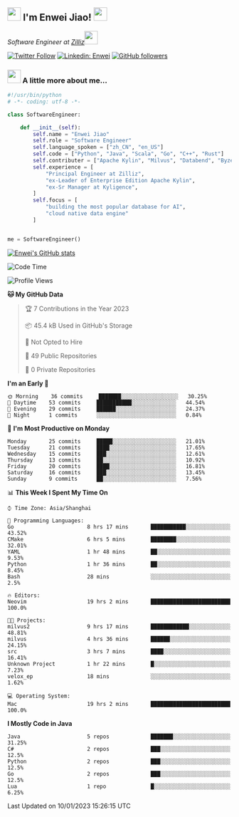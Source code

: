 <h2><img src="https://emojis.slackmojis.com/emojis/images/1531849430/4246/blob-sunglasses.gif?1531849430" width="30"/> I'm  Enwei Jiao! <img src="https://media.giphy.com/media/juBt25nT1KGys/giphy.gif" width=30> </h2>
<!-- <img align='right' src="https://media.giphy.com/media/M9gbBd9nbDrOTu1Mqx/giphy.gif" width="230"> -->
<p><em>Software Engineer at <a href="https://zilliz.com/">Zilliz</a><img src="https://media.giphy.com/media/WUlplcMpOCEmTGBtBW/giphy.gif" width="30"></em></p>

[![Twitter Follow](https://img.shields.io/twitter/follow/misteranmol?label=Follow)](https://twitter.com/intent/follow?screen_name=EnweiJiao)
[![Linkedin: Enwei](https://img.shields.io/badge/-enwei-blue?style=&logo=Linkedin&logoColor=white&link=https://www.linkedin.com/in/enwei-jiao-41192a97)](https://www.linkedin.com/in/enwei-jiao-41192a97/)
[![GitHub followers](https://img.shields.io/github/followers/jiaoew1991?label=Follow&style=social)](https://github.com/jiaoew1991)


### <img src="https://media.giphy.com/media/VgCDAzcKvsR6OM0uWg/giphy.gif" width="30"> A little more about me...  

```python
#!/usr/bin/python
# -*- coding: utf-8 -*-

class SoftwareEngineer:

    def __init__(self):
        self.name = "Enwei Jiao"
        self.role = "Software Engineer"
        self.language_spoken = ["zh_CN", "en_US"]
        self.code = ["Python", "Java", "Scala", "Go", "C++", "Rust"]
        self.contributer = ["Apache Kylin", "Milvus", "Databend", "Byzer-Lang"]
        self.experience = [
            "Principal Engineer at Zilliz",
            "ex-Leader of Enterprise Edition Apache Kylin",
            "ex-Sr Manager at Kyligence",
        ]
        self.focus = [
            "building the most popular database for AI",
            "cloud native data engine"
        ]


me = SoftwareEngineer()
```

[![Enwei's GitHub stats](https://github-readme-stats.vercel.app/api?username=jiaoew1991&count_private=true&show_icons=true)](https://github.com/jiaoew1991/jiaoew1991)

<!-- [![Top Langs](https://github-readme-stats.vercel.app/api/top-langs/?username=jiaoew1991&layout=compact)](https://github.com/jiaoew1991/jiaoew1991) -->

<!--START_SECTION:waka-->
![Code Time](http://img.shields.io/badge/Code%20Time-422%20hrs%201%20min-blue)

![Profile Views](http://img.shields.io/badge/Profile%20Views-1-blue)

**🐱 My GitHub Data** 

> 🏆 7 Contributions in the Year 2023
 > 
> 📦 45.4 kB Used in GitHub's Storage 
 > 
> 🚫 Not Opted to Hire
 > 
> 📜 49 Public Repositories 
 > 
> 🔑 0 Private Repositories  
 > 
**I'm an Early 🐤** 

```text
🌞 Morning    36 commits     ███████░░░░░░░░░░░░░░░░░░   30.25% 
🌆 Daytime    53 commits     ███████████░░░░░░░░░░░░░░   44.54% 
🌃 Evening    29 commits     ██████░░░░░░░░░░░░░░░░░░░   24.37% 
🌙 Night      1 commits      ░░░░░░░░░░░░░░░░░░░░░░░░░   0.84%

```
📅 **I'm Most Productive on Monday** 

```text
Monday       25 commits     █████░░░░░░░░░░░░░░░░░░░░   21.01% 
Tuesday      21 commits     ████░░░░░░░░░░░░░░░░░░░░░   17.65% 
Wednesday    15 commits     ███░░░░░░░░░░░░░░░░░░░░░░   12.61% 
Thursday     13 commits     ██░░░░░░░░░░░░░░░░░░░░░░░   10.92% 
Friday       20 commits     ████░░░░░░░░░░░░░░░░░░░░░   16.81% 
Saturday     16 commits     ███░░░░░░░░░░░░░░░░░░░░░░   13.45% 
Sunday       9 commits      ██░░░░░░░░░░░░░░░░░░░░░░░   7.56%

```


📊 **This Week I Spent My Time On** 

```text
⌚︎ Time Zone: Asia/Shanghai

💬 Programming Languages: 
Go                       8 hrs 17 mins       ███████████░░░░░░░░░░░░░░   43.52% 
CMake                    6 hrs 5 mins        ████████░░░░░░░░░░░░░░░░░   32.01% 
YAML                     1 hr 48 mins        ██░░░░░░░░░░░░░░░░░░░░░░░   9.53% 
Python                   1 hr 36 mins        ██░░░░░░░░░░░░░░░░░░░░░░░   8.45% 
Bash                     28 mins             ░░░░░░░░░░░░░░░░░░░░░░░░░   2.5%

🔥 Editors: 
Neovim                   19 hrs 2 mins       █████████████████████████   100.0%

🐱‍💻 Projects: 
milvus2                  9 hrs 17 mins       ████████████░░░░░░░░░░░░░   48.81% 
milvus                   4 hrs 36 mins       ██████░░░░░░░░░░░░░░░░░░░   24.15% 
src                      3 hrs 7 mins        ████░░░░░░░░░░░░░░░░░░░░░   16.41% 
Unknown Project          1 hr 22 mins        █░░░░░░░░░░░░░░░░░░░░░░░░   7.23% 
velox_ep                 18 mins             ░░░░░░░░░░░░░░░░░░░░░░░░░   1.62%

💻 Operating System: 
Mac                      19 hrs 2 mins       █████████████████████████   100.0%

```

**I Mostly Code in Java** 

```text
Java                     5 repos             ███████░░░░░░░░░░░░░░░░░░   31.25% 
C#                       2 repos             ███░░░░░░░░░░░░░░░░░░░░░░   12.5% 
Python                   2 repos             ███░░░░░░░░░░░░░░░░░░░░░░   12.5% 
Go                       2 repos             ███░░░░░░░░░░░░░░░░░░░░░░   12.5% 
Lua                      1 repo              █░░░░░░░░░░░░░░░░░░░░░░░░   6.25%

```



 Last Updated on 10/01/2023 15:26:15 UTC
<!--END_SECTION:waka-->
